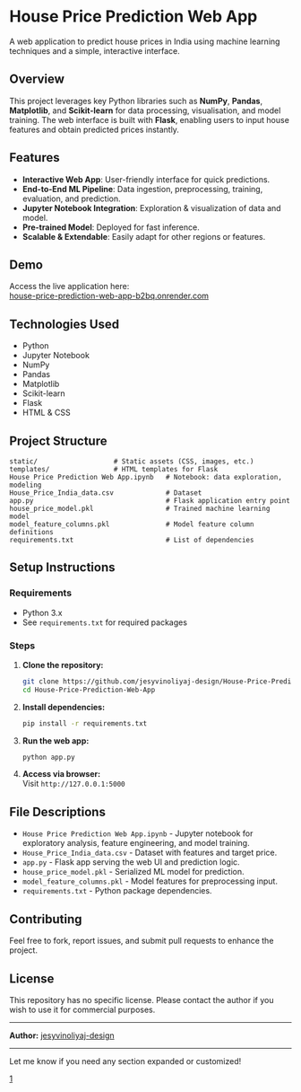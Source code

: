 # House Price Prediction Web App

A web application to predict house prices in India using machine learning techniques and a simple, interactive interface.

## Overview

This project leverages key Python libraries such as **NumPy**, **Pandas**, **Matplotlib**, and **Scikit-learn** for data processing, visualisation, and model training. The web interface is built with **Flask**, enabling users to input house features and obtain predicted prices instantly.

## Features

- **Interactive Web App**: User-friendly interface for quick predictions.
- **End-to-End ML Pipeline**: Data ingestion, preprocessing, training, evaluation, and prediction.
- **Jupyter Notebook Integration**: Exploration & visualization of data and model.
- **Pre-trained Model**: Deployed for fast inference.
- **Scalable & Extendable**: Easily adapt for other regions or features.

## Demo

Access the live application here:  
[house-price-prediction-web-app-b2bq.onrender.com](https://house-price-prediction-web-app-b2bq.onrender.com/)

## Technologies Used

- Python
- Jupyter Notebook
- NumPy
- Pandas
- Matplotlib
- Scikit-learn
- Flask
- HTML & CSS

## Project Structure

```
static/                   # Static assets (CSS, images, etc.)
templates/                # HTML templates for Flask
House Price Prediction Web App.ipynb   # Notebook: data exploration, modeling
House_Price_India_data.csv             # Dataset
app.py                                 # Flask application entry point
house_price_model.pkl                  # Trained machine learning model
model_feature_columns.pkl              # Model feature column definitions
requirements.txt                       # List of dependencies
```

## Setup Instructions

### Requirements

- Python 3.x
- See `requirements.txt` for required packages

### Steps

1. **Clone the repository:**

   ```bash
   git clone https://github.com/jesyvinoliyaj-design/House-Price-Prediction-Web-App.git
   cd House-Price-Prediction-Web-App
   ```

2. **Install dependencies:**

   ```bash
   pip install -r requirements.txt
   ```

3. **Run the web app:**

   ```bash
   python app.py
   ```

4. **Access via browser:**  
   Visit `http://127.0.0.1:5000`

## File Descriptions

- `House Price Prediction Web App.ipynb` - Jupyter notebook for exploratory analysis, feature engineering, and model training.
- `House_Price_India_data.csv` - Dataset with features and target price.
- `app.py` - Flask app serving the web UI and prediction logic.
- `house_price_model.pkl` - Serialized ML model for prediction.
- `model_feature_columns.pkl` - Model features for preprocessing input.
- `requirements.txt` - Python package dependencies.

## Contributing

Feel free to fork, report issues, and submit pull requests to enhance the project.

## License

This repository has no specific license. Please contact the author if you wish to use it for commercial purposes.

***

**Author:** [jesyvinoliyaj-design](https://github.com/jesyvinoliyaj-design)

***

Let me know if you need any section expanded or customized!

[1](https://github.com/jesyvinoliyaj-design/House-Price-Prediction-Web-App)
